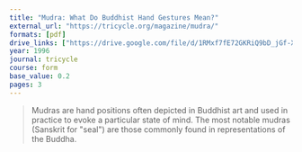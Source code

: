 ```yaml
---
title: "Mudra: What Do Buddhist Hand Gestures Mean?"
external_url: "https://tricycle.org/magazine/mudra/"
formats: [pdf]
drive_links: ["https://drive.google.com/file/d/1RMxf7fE72GKRiQ9bD_jGf-XqPMWPYDAz/view?usp=drivesdk"]
year: 1996
journal: tricycle
course: form
base_value: 0.2
pages: 3
---
```


> Mudras are hand positions often depicted in Buddhist art and used in practice to evoke a particular state of mind. The most notable mudras (Sanskrit for "seal") are those commonly found in representations of the Buddha.

